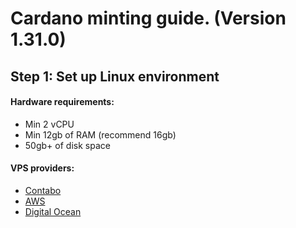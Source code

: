# Cardano minting guide. (Version 1.31.0)

## Step 1: Set up Linux environment
#### Hardware requirements:
- Min 2 vCPU
- Min 12gb of RAM (recommend 16gb)
- 50gb+ of disk space
#### VPS providers:
- [Contabo](https://contabo.com/en/)
- [AWS](https://aws.amazon.com/)
- [Digital Ocean](https://www.digitalocean.com/)
